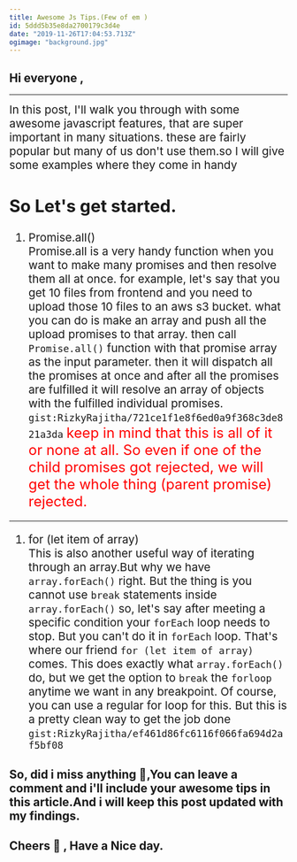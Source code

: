 ```yaml
---
title: Awesome Js Tips.(Few of em )
id: 5ddd5b35e8da2700179c3d4e
date: "2019-11-26T17:04:53.713Z"
ogimage: "background.jpg"
---
```


## Hi everyone ,

---

<span style="font-size:1.28rem;">
In this post, I'll walk you through with some awesome javascript features, that are super important in many situations.
these are fairly popular but many of us don't use them.so I will give some examples where they come in handy

## So Let's get started.

1. Promise.all()
   <br/>
   Promise.all is a very handy function when you want to make many promises and then resolve them all at once.
   for example, let's say that you get 10 files from frontend and you need to upload those 10 files to an aws s3 bucket.
   what you can do is make an array and push all the upload promises to that array. then call `Promise.all()` function with that promise array as the input parameter.
   then it will dispatch all the promises at once and after all the promises are fulfilled it will resolve an array of objects with the fulfilled individual promises.
   `gist:RizkyRajitha/721ce1f1e8f6ed0a9f368c3de821a3da`
   <span style="font-size:1.6rem ; color:red;">
   keep in mind that this is all of it or none at all.
   So even if one of the child promises got rejected, we will get the whole thing (parent promise) rejected.
   </span>

---

1. for (let item of array)
   <br/>
   This is also another useful way of iterating through an array.But why we have `array.forEach()` right. But the thing is you cannot use `break` statements inside `array.forEach()` so, let's say after meeting a specific condition your `forEach` loop needs to stop. But you can't do it in `forEach` loop. That's where our friend `for (let item of array)` comes. This does exactly what `array.forEach()` do, but we get the option to `break` the `forloop` anytime we want in any breakpoint.
   Of course, you can use a regular for loop for this. But this is a pretty clean way to get the job done  
   `gist:RizkyRajitha/ef461d86fc6116f066fa694d2af5bf08`

</span>

## So, did i miss anything 👀,You can leave a comment and i'll include your awesome tips in this article.And i will keep this post updated with my findings.

## Cheers 🥂 , Have a Nice day.
